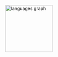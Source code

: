 <div align="left">
  <img src="https://github-readme-stats.vercel.app/api/top-langs?username=ruipmc&locale=en&hide_title=false&layout=compact&card_width=320&langs_count=5&theme=merko&hide_border=false&order=2" height="150" alt="languages graph" /> <br>
